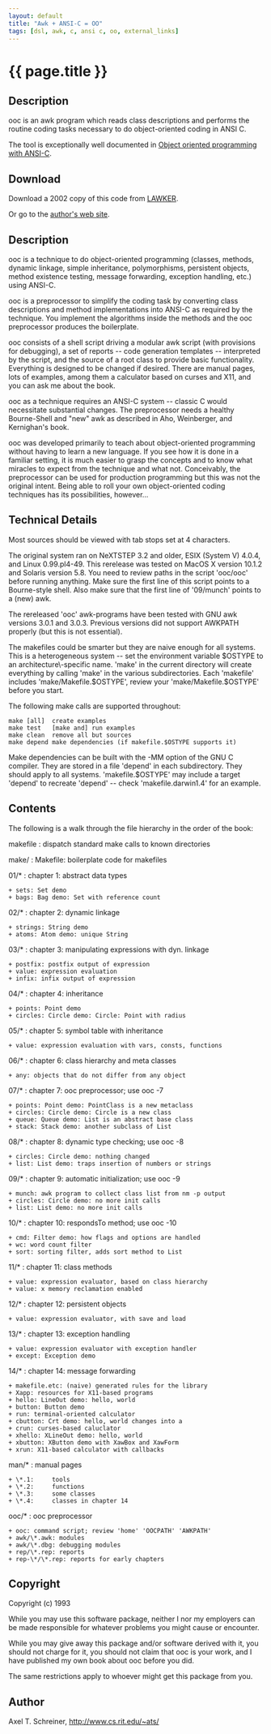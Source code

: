 ```yaml
---
layout: default
title: "Awk + ANSI-C = OO"
tags: [dsl, awk, c, ansi c, oo, external_links]
---
```


# {{ page.title }}
 
## Description

ooc is an awk program which reads class descriptions and performs the
routine coding tasks necessary to do object-oriented coding in ANSI C.

The tool is exceptionally well documented in [Object oriented programming
with ANSI-C][1].

## Download

Download a 2002 copy of this code from [LAWKER][2].

Or go to the [author's web site][3].

## Description

ooc is a technique to do object\-oriented programming (classes, methods,
dynamic linkage, simple inheritance, polymorphisms, persistent objects,
method existence testing, message forwarding, exception handling,
etc.) using ANSI\-C.

ooc is a preprocessor to simplify the coding task by converting class
descriptions and method implementations into ANSI\-C as required by the
technique. You implement the algorithms inside the methods and the ooc
preprocessor produces the boilerplate.

ooc consists of a shell script driving a modular awk script (with
provisions for debugging), a set of reports \-\- code generation
templates \-\- interpreted by the script, and the source of a root class
to provide basic functionality.  Everything is designed to be changed
if desired. There are manual pages, lots of examples, among them a
calculator based on curses and X11, and you can ask me about the book.

ooc as a technique requires an ANSI\-C system \-\- classic C would
necessitate substantial changes. The preprocessor needs a healthy
Bourne\-Shell and "new" awk as described in Aho, Weinberger, and
Kernighan's book.

ooc was developed primarily to teach about object\-oriented programming
without having to learn a new language. If you see how it is done in a
familiar setting, it is much easier to grasp the concepts and to know
what miracles to expect from the technique and what not.  Conceivably,
the preprocessor can be used for production programming but this was not
the original intent. Being able to roll your own object\-oriented coding
techniques has its possibilities, however...

## Technical Details

Most sources should be viewed with tab stops set at 4 characters.

The original system ran on NeXTSTEP 3.2 and older, ESIX (System V) 4.0.4,
and Linux 0.99.pl4\-49. This rerelease was tested on MacOS X version
10.1.2 and Solaris version 5.8. You need to review paths in the script
'ooc/ooc' before running anything. Make sure the first line of this script
points to a Bourne\-style shell. Also make sure that the first line of
'09/munch' points to a (new) awk.

The rereleased 'ooc' awk\-programs have been tested with GNU awk versions
3.0.1 and 3.0.3. Previous versions did not support AWKPATH properly
(but this is not essential).

The makefiles could be smarter but they are naive enough for all systems.
This is a heterogeneous system \-\- set the environment variable
$OSTYPE to an architecture\-specific name. 'make' in the current
directory will create everything by calling 'make' in the various
subdirectories. Each 'makefile' includes 'make/Makefile.$OSTYPE', review
your 'make/Makefile.$OSTYPE' before you start.

The following make calls are supported throughout:

    make [all]	create examples
    make test	[make and] run examples
    make clean	remove all but sources
    make depend	make dependencies (if makefile.$OSTYPE supports it)

Make dependencies can be built with the -MM option of the GNU C compiler.
They are stored in a file 'depend' in each subdirectory.  They should
apply to all systems. 'makefile.$OSTYPE' may include a target 'depend'
to recreate 'depend' \-\- check 'makefile.darwin1.4' for an example.

## Contents

The following is a walk through the file hierarchy in the order of
the book:

makefile
: dispatch standard make calls to known directories

make/
: Makefile: boilerplate code for makefiles

01/\*
: chapter 1: abstract data types

	+ sets: Set demo
	+ bags: Bag demo: Set with reference count

02/\*
: chapter 2: dynamic linkage

	+ strings: String demo
	+ atoms: Atom demo: unique String

03/\*
: chapter 3: manipulating expressions with dyn. linkage

	+ postfix: postfix output of expression
	+ value: expression evaluation
	+ infix: infix output of expression

04/\*
: chapter 4: inheritance

	+ points: Point demo
	+ circles: Circle demo: Circle: Point with radius

05/\*
: chapter 5: symbol table with inheritance

	+ value: expression evaluation with vars, consts, functions

06/\*
: chapter 6: class hierarchy and meta classes

	+ any: objects that do not differ from any object

07/\*
: chapter 7: ooc preprocessor; use ooc -7

	+ points: Point demo: PointClass is a new metaclass
	+ circles: Circle demo: Circle is a new class
	+ queue: Queue demo: List is an abstract base class
	+ stack: Stack demo: another subclass of List

08/\*
: chapter 8: dynamic type checking; use ooc -8

	+ circles: Circle demo: nothing changed
	+ list:	List demo: traps insertion of numbers or strings

09/\*
: chapter 9: automatic initialization; use ooc -9

	+ munch: awk program to collect class list from nm -p output
	+ circles: Circle demo: no more init calls
	+ list:	List demo: no more init calls

10/\*
: chapter 10: respondsTo method; use ooc -10

	+ cmd: Filter demo: how flags and options are handled
	+ wc: word count filter
	+ sort: sorting filter, adds sort method to List

11/\*
: chapter 11: class methods

	+ value: expression evaluator, based on class hierarchy
	+ value: x memory reclamation enabled

12/\*
: chapter 12: persistent objects

	+ value: expression evaluator, with save and load

13/\*
: chapter 13: exception handling

	+ value: expression evaluator with exception handler
	+ except: Exception demo

14/\*
: chapter 14: message forwarding

	+ makefile.etc: (naive) generated rules for the library
	+ Xapp:	resources for X11-based programs
	+ hello: LineOut demo: hello, world
	+ button: Button demo
	+ run: terminal-oriented calculator
	+ cbutton: Crt demo: hello, world changes into a
	+ crun: curses-based caluclator
	+ xhello: XLineOut demo: hello, world
	+ xbutton: XButton demo with XawBox and XawForm
	+ xrun:	X11-based calculator with callbacks

man/\*
: manual pages

	+ \*.1:		tools
	+ \*.2:		functions
	+ \*.3:		some classes
	+ \*.4:		classes in chapter 14

ooc/\*
: ooc preprocessor

	+ ooc: command script; review 'home' 'OOCPATH' 'AWKPATH'
	+ awk/\*.awk: modules
	+ awk/\*.dbg: debugging modules
	+ rep/\*.rep: reports
	+ rep-\*/\*.rep: reports for early chapters

## Copyright

Copyright (c) 1993 

While you may use this software package, neither I nor my employers can
be made responsible for whatever problems you might cause or encounter.

While you may give away this package and/or software derived with it,
you should not charge for it, you should not claim that ooc is your work,
and I have published my own book about ooc before you did.

The same restrictions apply to whoever might get this package from you.

## Author

Axel T. Schreiner, <http://www.cs.rit.edu/~ats/>

[1]: http://lawker.googlecode.com/svn/fridge/lib/bash/ooc/contents/ASchreinerBook1993.pdf
[2]: http://lawker.googlecode.com/svn/fridge/lib/bash/ooc
[3]: https://ritdml.rit.edu/dspace/handle/1850/8544
